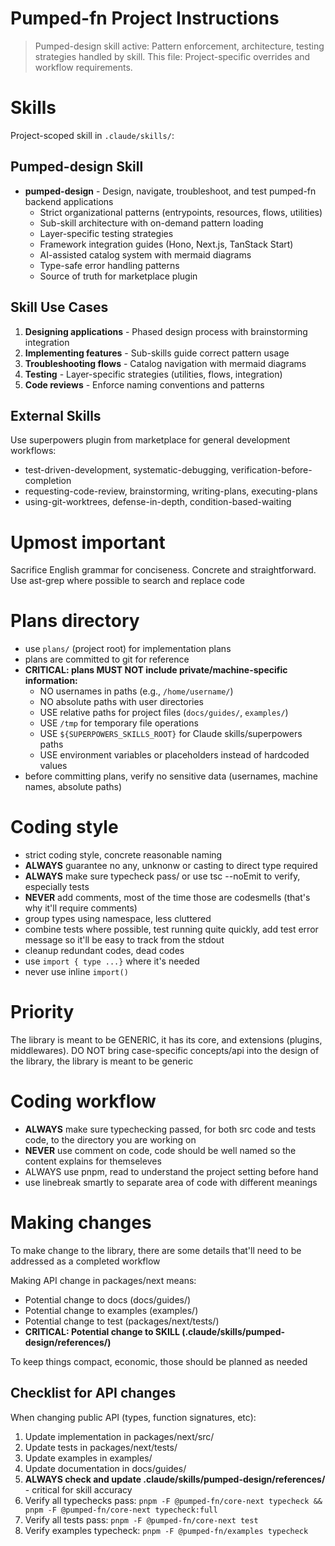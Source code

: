 # Pumped-fn Project Instructions

> Pumped-design skill active: Pattern enforcement, architecture, testing strategies handled by skill.
> This file: Project-specific overrides and workflow requirements.

# Skills

Project-scoped skill in `.claude/skills/`:

## Pumped-design Skill

- **pumped-design** - Design, navigate, troubleshoot, and test pumped-fn backend applications
  - Strict organizational patterns (entrypoints, resources, flows, utilities)
  - Sub-skill architecture with on-demand pattern loading
  - Layer-specific testing strategies
  - Framework integration guides (Hono, Next.js, TanStack Start)
  - AI-assisted catalog system with mermaid diagrams
  - Type-safe error handling patterns
  - Source of truth for marketplace plugin

## Skill Use Cases

1. **Designing applications** - Phased design process with brainstorming integration
2. **Implementing features** - Sub-skills guide correct pattern usage
3. **Troubleshooting flows** - Catalog navigation with mermaid diagrams
4. **Testing** - Layer-specific strategies (utilities, flows, integration)
5. **Code reviews** - Enforce naming conventions and patterns

## External Skills

Use superpowers plugin from marketplace for general development workflows:
- test-driven-development, systematic-debugging, verification-before-completion
- requesting-code-review, brainstorming, writing-plans, executing-plans
- using-git-worktrees, defense-in-depth, condition-based-waiting

# Upmost important

Sacrifice English grammar for conciseness. Concrete and straightforward.
Use ast-grep where possible to search and replace code

# Plans directory

- use `plans/` (project root) for implementation plans
- plans are committed to git for reference
- **CRITICAL: plans MUST NOT include private/machine-specific information:**
  - NO usernames in paths (e.g., `/home/username/`)
  - NO absolute paths with user directories
  - USE relative paths for project files (`docs/guides/`, `examples/`)
  - USE `/tmp` for temporary file operations
  - USE `${SUPERPOWERS_SKILLS_ROOT}` for Claude skills/superpowers paths
  - USE environment variables or placeholders instead of hardcoded values
- before committing plans, verify no sensitive data (usernames, machine names, absolute paths)

# Coding style

- strict coding style, concrete reasonable naming
- **ALWAYS** guarantee no any, unknonw or casting to direct type required
- **ALWAYS** make sure typecheck pass/ or use tsc --noEmit to verify, especially tests
- **NEVER** add comments, most of the time those are codesmells (that's why it'll require comments)
- group types using namespace, less cluttered
- combine tests where possible, test running quite quickly, add test error message so it'll be easy to track from the stdout
- cleanup redundant codes, dead codes
- use `import { type ...}` where it's needed
- never use inline `import()`

# Priority

The library is meant to be GENERIC, it has its core, and extensions (plugins, middlewares). DO NOT bring case-specific concepts/api into the design of the library, the library is meant to be generic

# Coding workflow

- **ALWAYS** make sure typechecking passed, for both src code and tests code, to the directory you are working on
- **NEVER** use comment on code, code should be well named so the content explains for themseleves
- ALWAYS use pnpm, read to understand the project setting before hand
- use linebreak smartly to separate area of code with different meanings

# Making changes

To make change to the library, there are some details that'll need to be addressed as a completed workflow

Making API change in packages/next means:

- Potential change to docs (docs/guides/)
- Potential change to examples (examples/)
- Potential change to test (packages/next/tests/)
- **CRITICAL: Potential change to SKILL (.claude/skills/pumped-design/references/)**

To keep things compact, economic, those should be planned as needed

## Checklist for API changes

When changing public API (types, function signatures, etc):

1. Update implementation in packages/next/src/
2. Update tests in packages/next/tests/
3. Update examples in examples/
4. Update documentation in docs/guides/
5. **ALWAYS check and update .claude/skills/pumped-design/references/** - critical for skill accuracy
6. Verify all typechecks pass: `pnpm -F @pumped-fn/core-next typecheck && pnpm -F @pumped-fn/core-next typecheck:full`
7. Verify all tests pass: `pnpm -F @pumped-fn/core-next test`
8. Verify examples typecheck: `pnpm -F @pumped-fn/examples typecheck`

